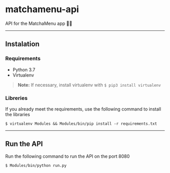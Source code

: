 # matchamenu-api
API for the MatchaMenu app 🍵🧾

---

## Instalation
### Requirements
 - Python 3.7
 - Virtualenv
 
> **Note:** If necessary, install virtualenv with `$ pip3 install virtualenv`

### Libreries
If you already meet the requirements, use the following command to install the libraries 
```
$ virtualenv Modules && Modules/bin/pip install -r requirements.txt
```

---

## Run the API

Run the following command to run the API on the port 8080

```
$ Modules/bin/python run.py
```